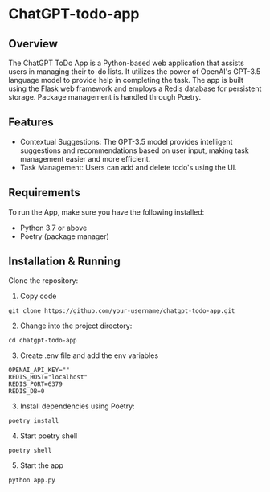 # ChatGPT-todo-app

## Overview

The ChatGPT ToDo App is a Python-based web application that assists users in managing their to-do lists. It utilizes the power of OpenAI's GPT-3.5 language model to provide help in completing the task. The app is built using the Flask web framework and employs a Redis database for persistent storage. Package management is handled through Poetry.

## Features

- Contextual Suggestions: The GPT-3.5 model provides intelligent suggestions and recommendations based on user input, making task management easier and more efficient.
- Task Management: Users can add and delete todo's using the UI.

## Requirements

To run the App, make sure you have the following installed:

- Python 3.7 or above
- Poetry (package manager)

## Installation & Running

Clone the repository:

1. Copy code

```
git clone https://github.com/your-username/chatgpt-todo-app.git
```

2. Change into the project directory:

```
cd chatgpt-todo-app
```

3. Create .env file and add the env variables

```
OPENAI_API_KEY=""
REDIS_HOST="localhost"
REDIS_PORT=6379
REDIS_DB=0
```

3. Install dependencies using Poetry:

```
poetry install
```

4. Start poetry shell

```
poetry shell
```

5. Start the app

```
python app.py
```

